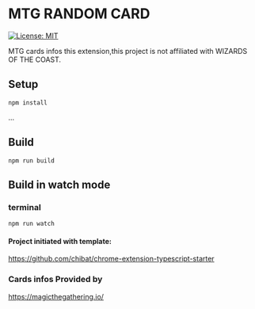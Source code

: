 # MTG RANDOM CARD


[![License: MIT](https://img.shields.io/badge/License-MIT-yellow.svg)](https://opensource.org/licenses/MIT)  


MTG cards infos this extension,this project is not affiliated with WIZARDS OF THE COAST.



## Setup

```
npm install
```


...

## Build

```
npm run build
```

## Build in watch mode

### terminal

```
npm run watch
```


#### Project initiated with template:
https://github.com/chibat/chrome-extension-typescript-starter

###   Cards infos Provided  by

https://magicthegathering.io/